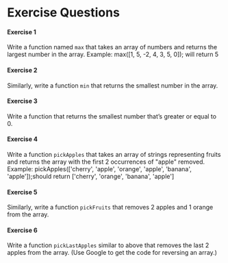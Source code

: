 # Exercise Questions


#### Exercise 1
Write a function named `max` that takes an array of numbers and returns the largest number in the array.
Example: max([1, 5, -2, 4, 3, 5, 0]); will return 5

#### Exercise 2
Similarly, write a function `min` that returns the smallest number in the array.


#### Exercise 3
Write a function that returns the smallest number that’s greater or equal to 0.


#### Exercise 4
Write a function `pickApples` that takes an array of strings representing fruits and returns the array with the first 2 occurrences of "apple" removed.
Example: pickApples(['cherry', 'apple', 'orange', 'apple', 'banana', 'apple']);should return ['cherry', 'orange', 'banana', 'apple']


#### Exercise 5
Similarly, write a function `pickFruits` that removes 2 apples and 1 orange from the array.


#### Exercise 6
Write a function `pickLastApples` similar to above that removes the last 2 apples from the array. (Use Google to get the code for reversing an array.)
